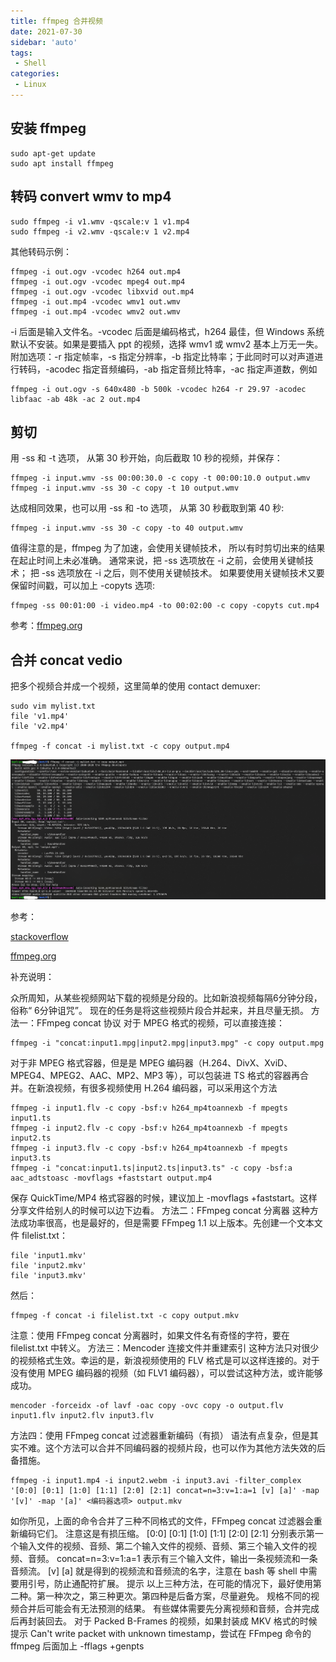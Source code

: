 ```yaml
---
title: ffmpeg 合并视频
date: 2021-07-30
sidebar: 'auto'
tags:
 - Shell
categories:
 - Linux
---
```



## 安装 ffmpeg
```Shell
sudo apt-get update
sudo apt install ffmpeg
```

## 转码 convert wmv to mp4
```shell
sudo ffmpeg -i v1.wmv -qscale:v 1 v1.mp4
sudo ffmpeg -i v2.wmv -qscale:v 1 v2.mp4
```

其他转码示例：
```shell
ffmpeg -i out.ogv -vcodec h264 out.mp4
ffmpeg -i out.ogv -vcodec mpeg4 out.mp4
ffmpeg -i out.ogv -vcodec libxvid out.mp4
ffmpeg -i out.mp4 -vcodec wmv1 out.wmv
ffmpeg -i out.mp4 -vcodec wmv2 out.wmv
```
-i 后面是输入文件名。-vcodec 后面是编码格式，h264 最佳，但 Windows 系统默认不安装。如果是要插入 ppt 的视频，选择 wmv1 或 wmv2 基本上万无一失。
附加选项：-r 指定帧率，-s 指定分辨率，-b 指定比特率；于此同时可以对声道进行转码，-acodec 指定音频编码，-ab 指定音频比特率，-ac 指定声道数，例如
```shell
ffmpeg -i out.ogv -s 640x480 -b 500k -vcodec h264 -r 29.97 -acodec libfaac -ab 48k -ac 2 out.mp4
```

## 剪切 
用 -ss 和 -t 选项， 从第 30 秒开始，向后截取 10 秒的视频，并保存：
```shell
ffmpeg -i input.wmv -ss 00:00:30.0 -c copy -t 00:00:10.0 output.wmv
ffmpeg -i input.wmv -ss 30 -c copy -t 10 output.wmv
```
达成相同效果，也可以用 -ss 和 -to 选项， 从第 30 秒截取到第 40 秒:
```shell
ffmpeg -i input.wmv -ss 30 -c copy -to 40 output.wmv
```
值得注意的是，ffmpeg 为了加速，会使用关键帧技术， 所以有时剪切出来的结果在起止时间上未必准确。 通常来说，把 -ss 选项放在 -i 之前，会使用关键帧技术； 把 -ss 选项放在 -i 之后，则不使用关键帧技术。 如果要使用关键帧技术又要保留时间戳，可以加上 -copyts 选项:
```shell
ffmpeg -ss 00:01:00 -i video.mp4 -to 00:02:00 -c copy -copyts cut.mp4
```
参考：[ffmpeg.org](https://trac.ffmpeg.org/wiki/Seeking)


## 合并 concat vedio
把多个视频合并成一个视频，这里简单的使用 contact demuxer:
```shell
sudo vim mylist.txt
file 'v1.mp4'
file 'v2.mp4'

ffmpeg -f concat -i mylist.txt -c copy output.mp4
```

![image-20210730093130781](./202107300924.assets/image-20210730093130781.png)

参考：

[stackoverflow](https://ffmpeg.org/faq.html#How-can-I-join-video-files_003f)

[ffmpeg.org](https://stackoverflow.com/questions/7333232/how-to-concatenate-two-mp4-files-using-ffmpeg)


补充说明：

众所周知，从某些视频网站下载的视频是分段的。比如新浪视频每隔6分钟分段，俗称“ 6分钟诅咒”。
现在的任务是将这些视频片段合并起来，并且尽量无损。
方法一：FFmpeg concat 协议
对于 MPEG 格式的视频，可以直接连接：
```shell
ffmpeg -i "concat:input1.mpg|input2.mpg|input3.mpg" -c copy output.mpg
```
对于非 MPEG 格式容器，但是是 MPEG 编码器（H.264、DivX、XviD、MPEG4、MPEG2、AAC、MP2、MP3 等），可以包装进 TS 格式的容器再合并。在新浪视频，有很多视频使用 H.264 编码器，可以采用这个方法
```shell
ffmpeg -i input1.flv -c copy -bsf:v h264_mp4toannexb -f mpegts input1.ts
ffmpeg -i input2.flv -c copy -bsf:v h264_mp4toannexb -f mpegts input2.ts
ffmpeg -i input3.flv -c copy -bsf:v h264_mp4toannexb -f mpegts input3.ts
ffmpeg -i "concat:input1.ts|input2.ts|input3.ts" -c copy -bsf:a aac_adtstoasc -movflags +faststart output.mp4
```
保存 QuickTime/MP4 格式容器的时候，建议加上  -movflags +faststart。这样分享文件给别人的时候可以边下边看。
方法二：FFmpeg concat 分离器
这种方法成功率很高，也是最好的，但是需要 FFmpeg 1.1 以上版本。先创建一个文本文件 filelist.txt：
```shell
file 'input1.mkv'
file 'input2.mkv'
file 'input3.mkv'
```
然后：
```shell
ffmpeg -f concat -i filelist.txt -c copy output.mkv
```
注意：使用 FFmpeg concat 分离器时，如果文件名有奇怪的字符，要在  filelist.txt 中转义。
方法三：Mencoder 连接文件并重建索引
这种方法只对很少的视频格式生效。幸运的是，新浪视频使用的 FLV 格式是可以这样连接的。对于没有使用 MPEG 编码器的视频（如 FLV1 编码器），可以尝试这种方法，或许能够成功。
```shell
mencoder -forceidx -of lavf -oac copy -ovc copy -o output.flv input1.flv input2.flv input3.flv
```
方法四：使用 FFmpeg concat 过滤器重新编码（有损）
语法有点复杂，但是其实不难。这个方法可以合并不同编码器的视频片段，也可以作为其他方法失效的后备措施。
```shell
ffmpeg -i input1.mp4 -i input2.webm -i input3.avi -filter_complex '[0:0] [0:1] [1:0] [1:1] [2:0] [2:1] concat=n=3:v=1:a=1 [v] [a]' -map '[v]' -map '[a]' <编码器选项> output.mkv
```
如你所见，上面的命令合并了三种不同格式的文件，FFmpeg concat 过滤器会重新编码它们。 注意这是有损压缩。
[0:0] [0:1] [1:0] [1:1] [2:0] [2:1] 分别表示第一个输入文件的视频、音频、第二个输入文件的视频、音频、第三个输入文件的视频、音频。 concat=n=3:v=1:a=1 表示有三个输入文件，输出一条视频流和一条音频流。 [v] [a] 就是得到的视频流和音频流的名字，注意在 bash 等 shell 中需要用引号，防止通配符扩展。
提示
以上三种方法，在可能的情况下，最好使用第二种。第一种次之，第三种更次。第四种是后备方案，尽量避免。
规格不同的视频合并后可能会有无法预测的结果。
有些媒体需要先分离视频和音频，合并完成后再封装回去。
对于 Packed B-Frames 的视频，如果封装成 MKV 格式的时候提示 Can't write packet with unknown timestamp，尝试在 FFmpeg 命令的 ffmpeg 后面加上 -fflags +genpts